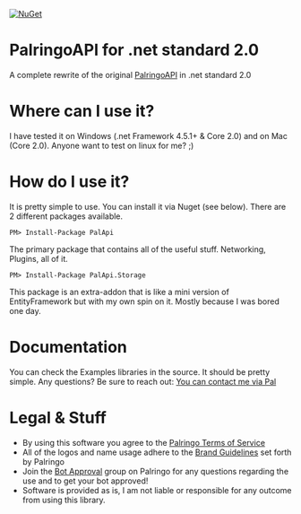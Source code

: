 [![NuGet](https://img.shields.io/nuget/dt/PalApi.svg?style=for-the-badge)](https://www.nuget.org/packages/PalApi/)

# PalringoAPI for .net standard 2.0
A complete rewrite of the original [PalringoAPI](https://github.com/calico-crusade/PalringoApi) in .net standard 2.0

# Where can I use it?
I have tested it on Windows (.net Framework 4.5.1+ & Core 2.0) and on Mac (Core 2.0). Anyone want to test on linux for me? ;)

# How do I use it?
It is pretty simple to use. You can install it via Nuget (see below). There are 2 different packages available.

```
PM> Install-Package PalApi
```
The primary package that contains all of the useful stuff. Networking, Plugins, all of it. 

```
PM> Install-Package PalApi.Storage
```
This package is an extra-addon that is like a mini version of EntityFramework but with my own spin on it. Mostly because I was bored one day.

# Documentation
You can check the Examples libraries in the source. It should be pretty simple. Any questions? Be sure to reach out: [You can contact me via Pal](http://chat.palringo.com/u/43681734)

# Legal & Stuff
* By using this software you agree to the [Palringo Terms of Service](https://palringo.com/en/us/terms-and-conditions)
* All of the logos and name usage adhere to the [Brand Guidelines](https://www.palringo.com/en/gb/brand-guidelines) set forth by Palringo
* Join the [Bot Approval](https://chat.palringo.com/bot+approval) group on Palringo for any questions regarding the use and to get your bot approved!
* Software is provided as is, I am not liable or responsible for any outcome from using this library.
